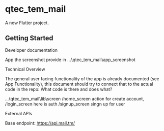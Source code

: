# qtec_tem_mail

A new Flutter project.

## Getting Started

Developer documentation 

App the screenshot provide in      ...\qtec_tem_mail\app_screenshot

Technical Overview

The general user facing functionality of the app is already documented (see App Functionality), this document should try to connect that to the actual code in the repo: What code is there and does what?

...\qtec_tem_mail\lib\screen
/home_screen
action for create account,
/login_screen
here is auth
/signup_screen
singn up for user 

External APIs


Base endpoint: https://api.mail.tm/



